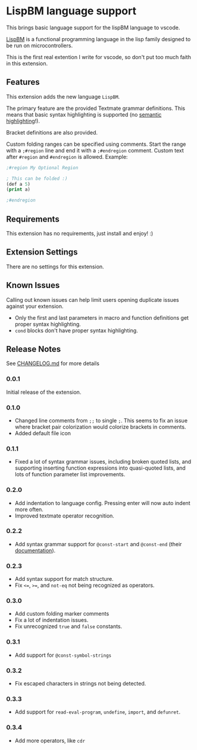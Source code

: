 # LispBM language support

This brings basic language support for the lispBM language to vscode.

[LispBM](https://github.com/svenssonjoel/lispBM) is a functional programming
language in the lisp family designed to be run on microcontrollers.

This is the first real extention I write for vscode, so don't put too much
faith in this extension.

## Features

This extension adds the new language `LispBM`.

The primary feature are the provided Textmate grammar definitions.
This means that basic syntax highlighting is supported (no [semantic highlighting](https://code.visualstudio.com/api/language-extensions/semantic-highlight-guide)!).

Bracket definitions are also provided.

Custom folding ranges can be specified using comments. Start the range with a
`;#region` line and end it with a `;#endregion` comment.
Custom text after `#region` and `#endregion` is allowed.
Example:

```lisp
;#region My Optional Region

; This can be folded :)
(def a 5)
(print a)

;#endregion
```

## Requirements

This extension has no requirements, just install and enjoy! :)

## Extension Settings

There are no settings for this extension.

<!-- Include if your extension adds any VS Code settings through the `contributes.configuration` extension point.

For example:

This extension contributes the following settings:

* `myExtension.enable`: Enable/disable this extension.
* `myExtension.thing`: Set to `blah` to do something. -->

## Known Issues

Calling out known issues can help limit users opening duplicate issues against your extension.

-   Only the first and last parameters in macro and function definitions get
    proper syntax highlighting.
-   `cond` blocks don't have proper syntax highlighting.

## Release Notes

See [CHANGELOG.md](CHANGELOG.md) for more details

### 0.0.1

Initial release of the extension.

### 0.1.0

-   Changed line comments from `;;` to single `;`. This seems to fix an issue where
    bracket pair colorization would colorize brackets in comments.
-   Added default file icon

### 0.1.1

-   Fixed a lot of syntax grammar issues, including broken quoted lists, and supporting
    inserting function expressions into quasi-quoted lists, and lots of function
    parameter list improvements.

### 0.2.0

-   Add indentation to language config. Pressing enter will now auto indent more
    often.
-   Improved textmate operator recognition.

### 0.2.2

-   Add syntax grammar support for `@const-start` and `@const-end` (their
    [documentation](https://github.com/vedderb/bldc/blob/master/lispBM/lispBM/doc/lbmref.md#const-start)).

### 0.2.3

-   Add syntax support for match structure.
-   Fix `<=`, `>=`, and `not-eq` not being recognized as operators.

### 0.3.0

-   Add custom folding marker comments
-   Fix a lot of indentation issues.
-   Fix unrecognized `true` and `false` constants.

### 0.3.1

-   Add support for `@const-symbol-strings`

### 0.3.2

-   Fix escaped characters in strings not being detected.

### 0.3.3

-   Add support for `read-eval-program`, `undefine`, `import`, and `defunret`.

### 0.3.4

-   Add more operators, like `cdr`
